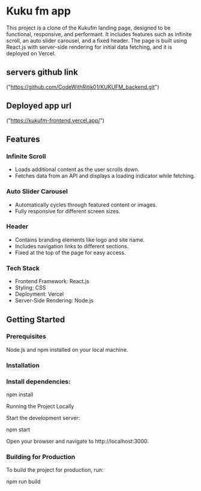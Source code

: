 # Kuku fm app

This project is a clone of the Kukufm landing page, designed to be functional, responsive, and performant. It includes features such as infinite scroll, an auto slider carousel, and a fixed header. The page is built using React.js with server-side rendering for initial data fetching, and it is deployed on Vercel.

## servers github link 
   ("https://github.com/CodeWithRitik01/KUKUFM_backend.git")

## Deployed app url
   ("https://kukufm-frontend.vercel.app/")

## Features

### Infinite Scroll

* Loads additional content as the user scrolls down.
* Fetches data from an API and displays a loading indicator while fetching.

### Auto Slider Carousel

* Automatically cycles through featured content or images.
* Fully responsive for different screen sizes.

### Header

* Contains branding elements like logo and site name.
* Includes navigation links to different sections.
* Fixed at the top of the page for easy access.

### Tech Stack
* Frontend Framework: React.js
* Styling: CSS 
* Deployment: Vercel
* Server-Side Rendering: Node.js

## Getting Started
### Prerequisites
Node.js and npm installed on your local machine.

### Installation

### Install dependencies:

npm install

Running the Project Locally

Start the development server:

npm start

Open your browser and navigate to http://localhost:3000.

### Building for Production

To build the project for production, run:

npm run build


